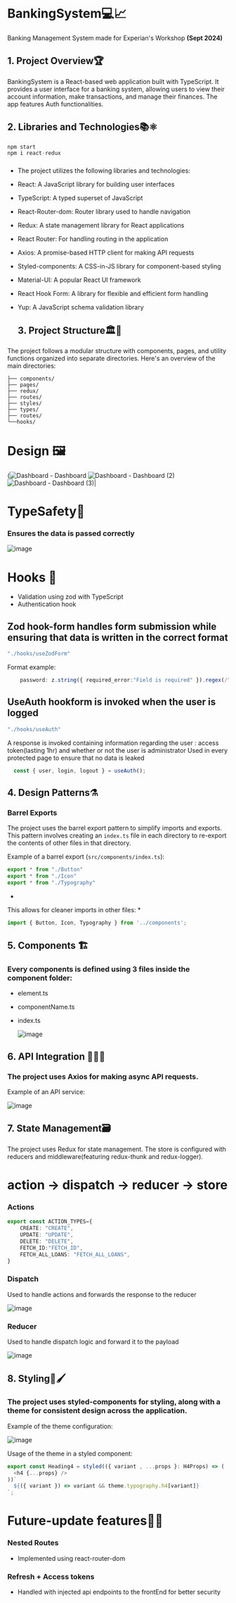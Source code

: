 # BankingSystem💻📈
Banking Management System made for Experian's Workshop
**(Sept 2024)**
## 1. Project Overview🏆

BankingSystem is a React-based web application built with TypeScript. It provides a user interface for a banking system, allowing users to view their account information, make transactions, and manage their finances. The app features Auth functionalities.
## 2. Libraries and Technologies📚⚛️
```typescript
npm start
npm i react-redux
```
### 
* The project utilizes the following libraries and technologies: 

- React: A JavaScript library for building user interfaces
- TypeScript: A typed superset of JavaScript
- React-Router-dom: Router library used to handle navigation
- Redux: A state management library for React applications
- React Router: For handling routing in the application
- Axios: A promise-based HTTP client for making API requests
- Styled-components: A CSS-in-JS library for component-based styling
- Material-UI: A popular React UI framework
- React Hook Form: A library for flexible and efficient form handling
- Yup: A JavaScript schema validation library

  ## 3. Project Structure🏛️📐

The project follows a modular structure with components, pages, and utility functions organized into separate directories. Here's an overview of the main directories:


```src/
├── components/
├── pages/
├── redux/
├── routes/
├── styles/
├── types/
├── routes/
└──hooks/
```

Design 🖼️
==
(![Dashboard - Dashboard](https://github.com/user-attachments/assets/396e8a67-436f-4a5a-ba3c-c2a1162d3122)
![Dashboard - Dashboard (2)](https://github.com/user-attachments/assets/55289e75-dd15-4205-adb4-f94e9bffac82)
![Dashboard - Dashboard (3)](https://github.com/user-attachments/assets/fc76d1ec-e960-408d-8e93-3c46cffcf6d1)|










TypeSafety🔐
==
### Ensures the data is passed correctly

![image](https://github.com/user-attachments/assets/79e303c0-8bd7-4be9-8835-46d9c9429247)


Hooks 🎯
==

- Validation using zod with TypeScript
- Authentication hook

## Zod hook-form handles form submission while ensuring that data is written in the correct format
```typescript
"./hooks/useZodForm"
```
 Format example:
```typescript
    password: z.string({ required_error:"Field is required" }).regex(/^(?=.*[0-9])(?=.*[a-z])(?=.*[A-Z])(?=.*\W)(?!.* ).{8,16}$/
```

## UseAuth hookform is invoked when the user is logged
```typescript
"./hooks/useAuth"
```
 A response is invoked containing information regarding the user : access token(lasting 1hr) and whether or not the user is administrator
 Used in every protected page to ensure that no data is leaked
```typescript
  const { user, login, logout } = useAuth();
```


## 4. Design Patterns⚗

### Barrel Exports

The project uses the barrel export pattern to simplify imports and exports. This pattern involves creating an `index.ts` file in each directory to re-export the contents of other files in that directory.

Example of a barrel export (`src/components/index.ts`):

```typescript
export * from "./Button"
export * from "./Icon"
export * from "./Typography"
```

*
This allows for cleaner imports in other files:
*
```typescript
import { Button, Icon, Typography } from '../components';
```

## 5. Components 🏗️
### Every components is defined using 3 files inside the component folder:
- element.ts
- componentName.ts
- index.ts

  ![image](https://github.com/user-attachments/assets/b7a04070-6af3-4d03-bc83-f53773041672)

 ## 6. API Integration 👨🏻‍🏭

### The project uses Axios for making async API requests.

Example of an API service:

  ![image](https://github.com/user-attachments/assets/b4c9088c-cea3-40ee-a0cc-7a23dcd8dc72)

  ## 7. State Management🗃️

The project uses Redux for state management. The store is configured with reducers and middleware(featuring redux-thunk and redux-logger).

action → dispatch → reducer → store
==

### Actions
```typescript
export const ACTION_TYPES={
    CREATE: "CREATE",
    UPDATE: "UPDATE",
    DELETE: "DELETE",
    FETCH_ID:"FETCH_ID",
    FETCH_ALL_LOANS: "FETCH_ALL_LOANS",
}
```

### Dispatch 
Used to handle actions and forwards the response to the reducer

![image](https://github.com/user-attachments/assets/4487084c-082e-4ee7-976c-14469661adcd)

### Reducer
Used to handle dispatch logic and forward it to the payload

![image](https://github.com/user-attachments/assets/f0c5759d-256f-4c52-a621-e62e7c63f10d)


## 8. Styling🎨🖌️

### The project uses styled-components for styling, along with a theme for consistent design across the application.

Example of the theme configuration:

![image](https://github.com/user-attachments/assets/8b87e5fa-dfdf-4316-82b4-7533684d5646)

Usage of the theme in a styled component:
```typescript
export const Heading4 = styled(({ variant , ...props }: H4Props) => (
  <h4 {...props} />
))`
  ${({ variant }) => variant && theme.typography.h4[variant]}
`;
```

Future-update features🔮⏰
==

### Nested Routes
- Implemented using react-router-dom

### Refresh + Access tokens
- Handled with injected api endpoints to the frontEnd for better security










